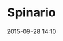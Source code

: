 ---
title: Spinario
layout: post
date:   2015-09-28 14:10
numero: 33
image: 33_spinario.png
thumb: 33_spinario.svg
wiki: https://it.wikipedia.org/wiki/Spinario
source: https://commons.wikimedia.org/wiki/File:0_Spinaro_-_Palazzo_dei_Conservatori,_Musei_Capitolini_(1).JPG
source-name: Wikimedia Commons
autore: luca corsato
social-autore: https://twitter.com/lucacorsato
social-idea: https://twitter.com/lucacorsato
idea: luca corsato
tags:
- uomo
- id. corsato
---